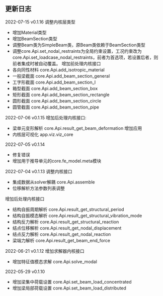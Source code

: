 ## 更新日志
2022-07-15 v0.1.16
调整内核层类型
- 增加Material类型
- 增加BeamSection类型
- 调整Beam类为SimpleBeam类，原Beam类依赖于BeamSection类型
- 调整core.Api.set_nodal_restraints为全局约束设置，工况约束改为 core.Api.set_loadcase_nodal_restraints，前者为首选项，若设置后者，则前者集成时被自动覆盖。
增加前处理内核接口
- 各向同性材料 core.Api.add_isotropic_material
- 一般梁截面 core.Api.add_beam_section_general 
- 工字形截面 core.Api.add_beam_section_I
- 箱型截面 core.Api.add_beam_section_box
- 矩形截面 core.Api.add_beam_section_rectangle
- 圆形截面 core.Api.add_beam_section_circle
- 圆管截面 core.Api.add_beam_section_pipe


2022-07-06 v0.1.15
增加后处理内核接口:
- 梁单元变形解析 core.Api.result_get_beam_deformation
增加应用
- 内核层可视化 app.viz.viz_core

2022-07-05 v0.1.14 
- 修复错误
- 增加用于推导单元的core.fe_model.meta模块

2022-07-04 v0.1.13 
调整内核接口
- 集成数据从solver解耦 core.Api.assemble
- 位移解析方法参数列表调整

增加后处理内核接口
- 结构自振周期解析 core.Api.result_get_structural_period
- 结构自振模态解析 core.Api.result_get_structural_vibration_mode
- 结构反力解析 core.Api.result_get_structural_reaction
- 结点位移解析 core.Api.result_get_nodal_displacement
- 结点反力解析 core.Api.result_get_nodal_reaction
- 梁端力解析 core.Api.result_get_beam_end_force

2022-06-21 v0.1.12 
增加求解器内核接口
- 增加特征值模态求解 core.Api.solve_modal

2022-05-29 v0.1.10 
- 增加梁集中荷载设置 core.Api.set_beam_load_concentrated
- 增加梁局部荷载设置 core.Api.set_beam_load_distributed
